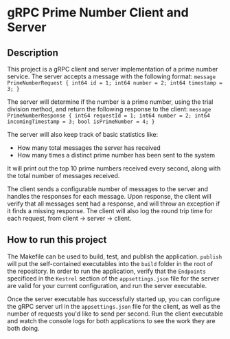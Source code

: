 # gRPC Prime Number Client and Server

## Description
This project is a gRPC client and server implementation of a prime number service. The server accepts a message with the following format:
`message PrimeNumberRequest {
  int64 id = 1;
  int64 number = 2;
  int64 timestamp = 3;
}`

The server will determine if the number is a prime number, using the trial division method, and return the following response to the client:
`message PrimeNumberResponse {
  int64 requestId = 1;
  int64 number = 2;
  int64 incomingTimestamp = 3;
  bool isPrimeNumber = 4;
}`

The server will also keep track of basic statistics like:
- How many total messages the server has received
- How many times a distinct prime number has been sent to the system

It will print out the top 10 prime numbers received every second, along with the total number of messages received.

The client sends a configurable number of messages to the server and handles the responses for each message. Upon response, the client will verify that all messages sent had a response, and will throw an exception if it finds a missing response. The client will also log the round trip time for each request, from client -> server -> client.

## How to run this project
The Makefile can be used to build, test, and publish the application. `publish` will put the self-contained executables into the `build` folder in the root of the repository. In order to run the application, verify that the `Endpoints` specificed in the `Kestrel` section of the `appsettings.json` file for the server are valid for your current configuration, and run the server executable.

Once the server executable has successfully started up, you can configure the gRPC server url in the `appsettings.json` file for the client, as well as the number of requests you'd like to send per second. Run the client executable and watch the console logs for both applications to see the work they are both doing.


